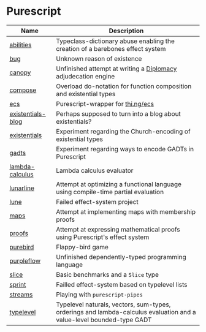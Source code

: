 # Purescript

| Name                                     | Description                                                                                                          |
| ---------------------------------------- | -------------------------------------------------------------------------------------------------------------------- |
| [abilities](./abilities/)                | Typeclass-dictionary abuse enabling the creation of a barebones effect system                                        |
| [bug](./bug/)                            | Unknown reason of existence                                                                                          |
| [canopy](./canopy/)                      | Unfinished attempt at writing a [Diplomacy](<https://en.wikipedia.org/wiki/Diplomacy_(game)>) adjudecation engine    |
| [compose](./compose/)                    | Overload do-notation for function composition and existential types                                                  |
| [ecs](./ecs/)                            | Purescript-wrapper for [thi.ng/ecs](thi.ng/ecs)                                                                      |
| [existentials-blog](./existentials-blog) | Perhaps supposed to turn into a blog about existentials?                                                             |
| [existentials](./existentials)           | Experiment regarding the Church-encoding of existential types                                                        |
| [gadts](./gadts)                         | Experiment regarding ways to encode GADTs in Purescript                                                              |
| [lambda-calculus](./lambda-calculus)     | Lambda calculus evaluator                                                                                            |
| [lunarline](./lunarline)                 | Attempt at optimizing a functional language using compile-time partial evaluation                                    |
| [lune](./lune)                           | Failed effect-system project                                                                                         |
| [maps](./maps)                           | Attempt at implementing maps with membership proofs                                                                  |
| [proofs](./proofs)                       | Attempt at expressing mathematical proofs using Purescript's effect system                                           |
| [purebird](./purebird)                   | Flappy-bird game                                                                                                     |
| [purpleflow](./purpleflow)               | Unfinished dependently-typed programming language                                                                    |
| [slice](./slice)                         | Basic benchmarks and a `Slice` type                                                                                  |
| [sprint](./sprint)                       | Failled effect-system based on typelevel lists                                                                       |
| [streams](./streams)                     | Playing with `purescript-pipes`                                                                                      |
| [typelevel](./typelevel)                 | Typelevel naturals, vectors, sum-types, orderings and lambda-calculus evaluation and a value-level bounded-type GADT |
